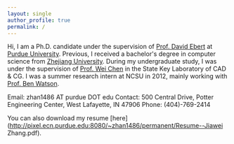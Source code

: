 ```yaml
---
layout: single
author_profile: true
permalink: /
---
```

Hi, I am a Ph.D. candidate under the supervision of [Prof. David Ebert](https://engineering.purdue.edu/~ebertd) at [Purdue University](http://www.purdue.edu/).
Previous, I received a bachelor's degree in computer science from [Zhejiang University](http://www.zju.edu.cn/). During my undergraduate study, I was under the supervision of [Prof. Wei Chen](http://www.cad.zju.edu.cn/home/chenwei/) in the State Key Laboratory of CAD &amp; CG. I was a summer research intern at NCSU in 2012, mainly working with [Prof. Ben Watson](https://www.csc.ncsu.edu/people/bwatson).

Email: zhan1486 AT purdue DOT edu
Contact: 500 Central Drive, Potter Engineering Center, West Lafayette, IN 47906
Phone: (404)-769-2414

You can also download my resume [here](http://pixel.ecn.purdue.edu:8080/~zhan1486/permanent/Resume--Jiawei Zhang.pdf).